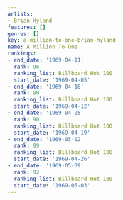 ```yaml
---
artists:
- Brian Hyland
features: []
genres: []
key: a-million-to-one-brian-hyland
name: A Million To One
rankings:
- end_date: '1969-04-11'
  rank: 96
  ranking_list: Billboard Hot 100
  start_date: '1969-04-05'
- end_date: '1969-04-18'
  rank: 90
  ranking_list: Billboard Hot 100
  start_date: '1969-04-12'
- end_date: '1969-04-25'
  rank: 90
  ranking_list: Billboard Hot 100
  start_date: '1969-04-19'
- end_date: '1969-05-02'
  rank: 99
  ranking_list: Billboard Hot 100
  start_date: '1969-04-26'
- end_date: '1969-05-09'
  rank: 92
  ranking_list: Billboard Hot 100
  start_date: '1969-05-03'
---
```


